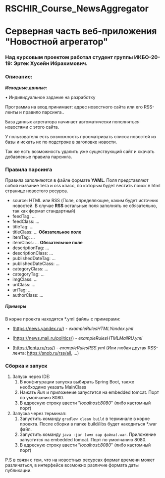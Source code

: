 # RSCHIR_Course_NewsAggregator

# Серверная часть веб-приложения "Новостной агрегатор"


### Над курсовым проектом работал студент группы ИКБО-20-19: Эртек Хусейн Ибрахимович.

### Описание:

***Исходные данные:***

• Индивидуальное задание на разработку

Программа на вход принимает: адрес новостного сайта или его RSS-ленты и правило парсинга..

База данных агрегатора начинает автоматически пополняться новостями с этого сайта.

У пользователя есть возможность просматривать список новостей из базы и искать их по подстроке в заголовке новости.

Так же есть возможность удалить уже существующий сайт и скачать добавленые правила парсинга.

### Правила парсинга

Правила заполняются в файле формате **YAML**. Поля представляют собой название тега и css класс, по которым будет вестить поиск в html странице новостого ресурса.
 
- source: HTML или RSS (Поле, определяющее, каким будет источник новостей.
 В случае **RSS** остальные поля заполнять не обязательно, так как формат стандартный)
- feedTag: ...
- feedClass: ...
- titleTag: ...
- titleClass: ... **Обязательное поле**
- itemTag: ...
- itemClass: ... **Обязательное поле**
- descriptionTag: ...
- descriptionClass: ...
- publishedDateTag: ...
- publishedDateClass: ...
- categoryClass: ...
- categoryTag: ...
- imgClass: ...
- uriClass: ...
- uriTag: ...
- authorClass: ...

##### Примеры

В корне проекта находятся *.yml файлы с примерами:

- (https://news.yandex.ru/) - *exampleRulesHTMLYandex.yml*

- (https://news.mail.ru/politics/) - *exampleRulesHTMLMailRU.yml*

- (https://lenta.ru/rss/) - *exampleRulesRSS.yml* (Или любая другая RSS-лента: https://snob.ru/rss/all, ...)


### Сборка и запуск

 1. Запуск через IDE:
    1. В конфигурации запуска выбирать Spring Boot, также необходимо указать MainClass 
    2. Нажать *Run* и приложение запустится на embedded tomcat. Порт по умолчанию 8080.
    3. В адресную строку ввести "*localhost:8080*" (либо кастомный порт)
 2. Запуска через терминал:
    1. Запустить команду `gradlew clean build` в терминале в корне проекта. После сборки в папке build/libs будет находиться *.war файл.
    2. Запустить команду `java -jar (имя вар файла).war`. Приложение запустится на embedded tomcat. Порт по умолчанию 8080.
    3. В адресную строку ввести "*localhost:8080*" (либо кастомный порт)
    
P.S в связи с тем, что на новостных ресурсах формат времени может различаться, в интерфейсе возможно различие формата даты публикации.
